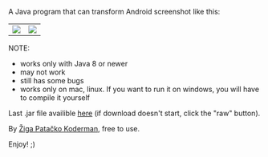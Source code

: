 A Java program that can transform Android screenshot like this:

<table>
<td>
<img src="https://raw.githubusercontent.com/zigapk/PerspecitveScreenshot/master/samples/Screenshot_2014-05-18-10-37-53.png" />
</td>
<td>
<img src="https://raw.githubusercontent.com/zigapk/PerspecitveScreenshot/master/samples/Screenshot_2014-05-18-10-37-53-transformed.png" />
</td>
</table>


NOTE:
- works only with Java 8 or newer
- may not work
- still has some bugs
- works only on mac, linux. If you want to run it on windows, you will have to compile it yourself

Last .jar file availible <a href="https://github.com/zigapk/PerspecitveScreenshot/blob/master/out/artifacts/PerspecitveScreenshot_jar/PerspecitveScreenshot.jar">here</a> (if download doesn't start, click the "raw" button).


By <a href="https://github.com/zigapk">Žiga Patačko Koderman</a>, free to use.

Enjoy! ;)
